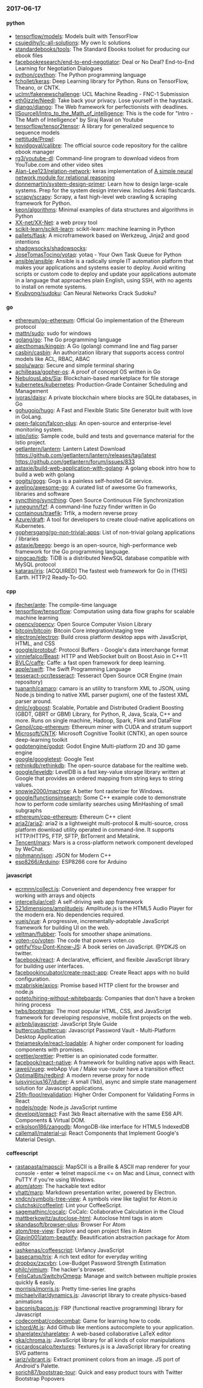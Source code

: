 ### 2017-06-17

#### python
* [tensorflow/models](https://github.com/tensorflow/models): Models built with TensorFlow
* [csujedihy/lc-all-solutions](https://github.com/csujedihy/lc-all-solutions): My own lc solutions
* [standardebooks/tools](https://github.com/standardebooks/tools): The Standard Ebooks toolset for producing our ebook files
* [facebookresearch/end-to-end-negotiator](https://github.com/facebookresearch/end-to-end-negotiator): Deal or No Deal? End-to-End Learning for Negotiation Dialogues
* [python/cpython](https://github.com/python/cpython): The Python programming language
* [fchollet/keras](https://github.com/fchollet/keras): Deep Learning library for Python. Runs on TensorFlow, Theano, or CNTK.
* [uclmr/fakenewschallenge](https://github.com/uclmr/fakenewschallenge): UCL Machine Reading - FNC-1 Submission
* [eth0izzle/Needl](https://github.com/eth0izzle/Needl): Take back your privacy. Lose yourself in the haystack.
* [django/django](https://github.com/django/django): The Web framework for perfectionists with deadlines.
* [llSourcell/Intro_to_the_Math_of_intelligence](https://github.com/llSourcell/Intro_to_the_Math_of_intelligence): This is the code for "Intro - The Math of Intelligence" by Siraj Raval on Youtube
* [tensorflow/tensor2tensor](https://github.com/tensorflow/tensor2tensor): A library for generalized sequence to sequence models
* [nettitude/Prowl](https://github.com/nettitude/Prowl): 
* [kovidgoyal/calibre](https://github.com/kovidgoyal/calibre): The official source code repository for the calibre ebook manager
* [rg3/youtube-dl](https://github.com/rg3/youtube-dl): Command-line program to download videos from YouTube.com and other video sites
* [Alan-Lee123/relation-network](https://github.com/Alan-Lee123/relation-network): keras implementation of [A simple neural network module for relational reasoning](https://arxiv.org/pdf/1706.01427.pdf)
* [donnemartin/system-design-primer](https://github.com/donnemartin/system-design-primer): Learn how to design large-scale systems. Prep for the system design interview. Includes Anki flashcards.
* [scrapy/scrapy](https://github.com/scrapy/scrapy): Scrapy, a fast high-level web crawling & scraping framework for Python.
* [keon/algorithms](https://github.com/keon/algorithms): Minimal examples of data structures and algorithms in Python
* [XX-net/XX-Net](https://github.com/XX-net/XX-Net): a web proxy tool
* [scikit-learn/scikit-learn](https://github.com/scikit-learn/scikit-learn): scikit-learn: machine learning in Python
* [pallets/flask](https://github.com/pallets/flask): A microframework based on Werkzeug, Jinja2 and good intentions
* [shadowsocks/shadowsocks](https://github.com/shadowsocks/shadowsocks): 
* [JoseTomasTocino/yotaq](https://github.com/JoseTomasTocino/yotaq): yotaq - Your Own Task Queue for Python
* [ansible/ansible](https://github.com/ansible/ansible): Ansible is a radically simple IT automation platform that makes your applications and systems easier to deploy. Avoid writing scripts or custom code to deploy and update your applications automate in a language that approaches plain English, using SSH, with no agents to install on remote systems.
* [Kyubyong/sudoku](https://github.com/Kyubyong/sudoku): Can Neural Networks Crack Sudoku?

#### go
* [ethereum/go-ethereum](https://github.com/ethereum/go-ethereum): Official Go implementation of the Ethereum protocol
* [mattn/sudo](https://github.com/mattn/sudo): sudo for windows
* [golang/go](https://github.com/golang/go): The Go programming language
* [alecthomas/kingpin](https://github.com/alecthomas/kingpin): A Go (golang) command line and flag parser
* [casbin/casbin](https://github.com/casbin/casbin): An authorization library that supports access control models like ACL, RBAC, ABAC
* [spolu/warp](https://github.com/spolu/warp): Secure and simple terminal sharing
* [achilleasa/gopher-os](https://github.com/achilleasa/gopher-os): A proof of concept OS written in Go
* [NebulousLabs/Sia](https://github.com/NebulousLabs/Sia): Blockchain-based marketplace for file storage
* [kubernetes/kubernetes](https://github.com/kubernetes/kubernetes): Production-Grade Container Scheduling and Management
* [ivoras/daisy](https://github.com/ivoras/daisy): A private blockchain where blocks are SQLite databases, in Go
* [gohugoio/hugo](https://github.com/gohugoio/hugo): A Fast and Flexible Static Site Generator built with love in GoLang.
* [open-falcon/falcon-plus](https://github.com/open-falcon/falcon-plus): An open-source and enterprise-level monitoring system.
* [istio/istio](https://github.com/istio/istio): Sample code, build and tests and governance material for the Istio project.
* [getlantern/lantern](https://github.com/getlantern/lantern): Lantern Latest Download https://github.com/getlantern/lantern/releases/tag/latest  https://github.com/getlantern/forum/issues/833 
* [astaxie/build-web-application-with-golang](https://github.com/astaxie/build-web-application-with-golang): A golang ebook intro how to build a web with golang
* [gogits/gogs](https://github.com/gogits/gogs): Gogs is a painless self-hosted Git service.
* [avelino/awesome-go](https://github.com/avelino/awesome-go): A curated list of awesome Go frameworks, libraries and software
* [syncthing/syncthing](https://github.com/syncthing/syncthing): Open Source Continuous File Synchronization
* [junegunn/fzf](https://github.com/junegunn/fzf):  A command-line fuzzy finder written in Go
* [containous/traefik](https://github.com/containous/traefik): Trfik, a modern reverse proxy
* [Azure/draft](https://github.com/Azure/draft): A tool for developers to create cloud-native applications on Kubernetes.
* [gophersgang/go-non-trivial-apps](https://github.com/gophersgang/go-non-trivial-apps): List of non-trivial golang applications / libraries
* [astaxie/beego](https://github.com/astaxie/beego): beego is an open-source, high-performance web framework for the Go programming language.
* [pingcap/tidb](https://github.com/pingcap/tidb): TiDB is a distributed NewSQL database compatible with MySQL protocol
* [kataras/iris](https://github.com/kataras/iris): [ACQUIRED] The fastest web framework for Go in (THIS) Earth. HTTP/2 Ready-To-GO.

#### cpp
* [jfecher/ante](https://github.com/jfecher/ante): The compile-time language
* [tensorflow/tensorflow](https://github.com/tensorflow/tensorflow): Computation using data flow graphs for scalable machine learning
* [opencv/opencv](https://github.com/opencv/opencv): Open Source Computer Vision Library
* [bitcoin/bitcoin](https://github.com/bitcoin/bitcoin): Bitcoin Core integration/staging tree
* [electron/electron](https://github.com/electron/electron): Build cross platform desktop apps with JavaScript, HTML, and CSS
* [google/protobuf](https://github.com/google/protobuf): Protocol Buffers - Google's data interchange format
* [vinniefalco/Beast](https://github.com/vinniefalco/Beast): HTTP and WebSocket built on Boost.Asio in C++11
* [BVLC/caffe](https://github.com/BVLC/caffe): Caffe: a fast open framework for deep learning.
* [apple/swift](https://github.com/apple/swift): The Swift Programming Language
* [tesseract-ocr/tesseract](https://github.com/tesseract-ocr/tesseract): Tesseract Open Source OCR Engine (main repository)
* [tuananh/camaro](https://github.com/tuananh/camaro): camaro is an utility to transform XML to JSON, using Node.js binding to native XML parser pugixml, one of the fastest XML parser around.
* [dmlc/xgboost](https://github.com/dmlc/xgboost): Scalable, Portable and Distributed Gradient Boosting (GBDT, GBRT or GBM) Library, for Python, R, Java, Scala, C++ and more. Runs on single machine, Hadoop, Spark, Flink and DataFlow
* [Genoil/cpp-ethereum](https://github.com/Genoil/cpp-ethereum): Ethereum miner with CUDA and stratum support
* [Microsoft/CNTK](https://github.com/Microsoft/CNTK): Microsoft Cognitive Toolkit (CNTK), an open source deep-learning toolkit
* [godotengine/godot](https://github.com/godotengine/godot): Godot Engine  Multi-platform 2D and 3D game engine
* [google/googletest](https://github.com/google/googletest): Google Test
* [rethinkdb/rethinkdb](https://github.com/rethinkdb/rethinkdb): The open-source database for the realtime web.
* [google/leveldb](https://github.com/google/leveldb): LevelDB is a fast key-value storage library written at Google that provides an ordered mapping from string keys to string values.
* [snowie2000/mactype](https://github.com/snowie2000/mactype): A better font rasterizer for Windows.
* [google/functionsimsearch](https://github.com/google/functionsimsearch): Some C++ example code to demonstrate how to perform code similarity searches using MinHashing of small subgraphs
* [ethereum/cpp-ethereum](https://github.com/ethereum/cpp-ethereum): Ethereum C++ client
* [aria2/aria2](https://github.com/aria2/aria2): aria2 is a lightweight multi-protocol & multi-source, cross platform download utility operated in command-line. It supports HTTP/HTTPS, FTP, SFTP, BitTorrent and Metalink.
* [Tencent/mars](https://github.com/Tencent/mars): Mars is a cross-platform network component developed by WeChat.
* [nlohmann/json](https://github.com/nlohmann/json): JSON for Modern C++
* [esp8266/Arduino](https://github.com/esp8266/Arduino): ESP8266 core for Arduino

#### javascript
* [ecrmnn/collect.js](https://github.com/ecrmnn/collect.js): Convenient and dependency free wrapper for working with arrays and objects
* [intercellular/cell](https://github.com/intercellular/cell): A self-driving web app framework
* [521dimensions/amplitudejs](https://github.com/521dimensions/amplitudejs): Amplitude.js is the HTML5 Audio Player for the modern era. No dependencies required.
* [vuejs/vue](https://github.com/vuejs/vue): A progressive, incrementally-adoptable JavaScript framework for building UI on the web.
* [veltman/flubber](https://github.com/veltman/flubber): Tools for smoother shape animations.
* [voten-co/voten](https://github.com/voten-co/voten): The code that powers voten.co
* [getify/You-Dont-Know-JS](https://github.com/getify/You-Dont-Know-JS): A book series on JavaScript. @YDKJS on twitter.
* [facebook/react](https://github.com/facebook/react): A declarative, efficient, and flexible JavaScript library for building user interfaces.
* [facebookincubator/create-react-app](https://github.com/facebookincubator/create-react-app): Create React apps with no build configuration.
* [mzabriskie/axios](https://github.com/mzabriskie/axios): Promise based HTTP client for the browser and node.js
* [poteto/hiring-without-whiteboards](https://github.com/poteto/hiring-without-whiteboards):  Companies that don't have a broken hiring process
* [twbs/bootstrap](https://github.com/twbs/bootstrap): The most popular HTML, CSS, and JavaScript framework for developing responsive, mobile first projects on the web.
* [airbnb/javascript](https://github.com/airbnb/javascript): JavaScript Style Guide
* [buttercup/buttercup](https://github.com/buttercup/buttercup):  Javascript Password Vault - Multi-Platform Desktop Application
* [thejameskyle/react-loadable](https://github.com/thejameskyle/react-loadable):  A higher order component for loading components with promises.
* [prettier/prettier](https://github.com/prettier/prettier): Prettier is an opinionated code formatter.
* [facebook/react-native](https://github.com/facebook/react-native): A framework for building native apps with React.
* [jaweii/vueg](https://github.com/jaweii/vueg):  webApp  Vue  / Make vue-router have a transition effect
* [OptimalBits/redbird](https://github.com/OptimalBits/redbird): A modern reverse proxy for node
* [luisvinicius167/dutier](https://github.com/luisvinicius167/dutier): A small (1kb), async and simple state management solution for Javascript applications.
* [25th-floor/revalidation](https://github.com/25th-floor/revalidation): Higher Order Component for Validating Forms in React
* [nodejs/node](https://github.com/nodejs/node): Node.js JavaScript runtime 
* [developit/preact](https://github.com/developit/preact):  Fast 3kb React alternative with the same ES6 API. Components & Virtual DOM.
* [erikolson186/zangodb](https://github.com/erikolson186/zangodb): MongoDB-like interface for HTML5 IndexedDB
* [callemall/material-ui](https://github.com/callemall/material-ui): React Components that Implement Google's Material Design.

#### coffeescript
* [rastapasta/mapscii](https://github.com/rastapasta/mapscii):  MapSCII is a Braille & ASCII map renderer for your console - enter => telnet mapscii.me <= on Mac and Linux, connect with PuTTY if you're using Windows.
* [atom/atom](https://github.com/atom/atom): The hackable text editor
* [yhatt/marp](https://github.com/yhatt/marp): Markdown presentation writer, powered by Electron.
* [xndcn/symbols-tree-view](https://github.com/xndcn/symbols-tree-view): A symbols view like taglist for Atom.io
* [clutchski/coffeelint](https://github.com/clutchski/coffeelint): Lint your CoffeeScript.
* [sagemathinc/cocalc](https://github.com/sagemathinc/cocalc): CoCalc: Collaborative Calculation in the Cloud
* [mattberkowitz/autoclose-html](https://github.com/mattberkowitz/autoclose-html): Autoclose html tags in atom
* [skandasoft/browser-plus](https://github.com/skandasoft/browser-plus): Browser For Atom
* [atom/tree-view](https://github.com/atom/tree-view): Explore and open project files in Atom
* [Glavin001/atom-beautify](https://github.com/Glavin001/atom-beautify):  Beautification abstraction package for Atom editor
* [jashkenas/coffeescript](https://github.com/jashkenas/coffeescript): Unfancy JavaScript
* [basecamp/trix](https://github.com/basecamp/trix): A rich text editor for everyday writing
* [dropbox/zxcvbn](https://github.com/dropbox/zxcvbn): Low-Budget Password Strength Estimation
* [philc/vimium](https://github.com/philc/vimium): The hacker's browser.
* [FelisCatus/SwitchyOmega](https://github.com/FelisCatus/SwitchyOmega): Manage and switch between multiple proxies quickly & easily.
* [morrisjs/morris.js](https://github.com/morrisjs/morris.js): Pretty time-series line graphs
* [michaelvillar/dynamics.js](https://github.com/michaelvillar/dynamics.js): Javascript library to create physics-based animations
* [baconjs/bacon.js](https://github.com/baconjs/bacon.js): FRP (functional reactive programming) library for Javascript
* [codecombat/codecombat](https://github.com/codecombat/codecombat): Game for learning how to code.
* [ichord/At.js](https://github.com/ichord/At.js): Add Github like mentions autocomplete to your application.
* [sharelatex/sharelatex](https://github.com/sharelatex/sharelatex): A web-based collaborative LaTeX editor
* [gka/chroma.js](https://github.com/gka/chroma.js): JavaScript library for all kinds of color manipulations
* [riccardoscalco/textures](https://github.com/riccardoscalco/textures): Textures.js is a JavaScript library for creating SVG patterns
* [jariz/vibrant.js](https://github.com/jariz/vibrant.js): Extract prominent colors from an image. JS port of Android's Palette.
* [sorich87/bootstrap-tour](https://github.com/sorich87/bootstrap-tour): Quick and easy product tours with Twitter Bootstrap Popovers
